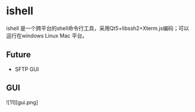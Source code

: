 # ishell

ishell 是一个跨平台的shell命令行工具，采用Qt5+libssh2+Xterm.js编码；可以运行在windows Linux Mac 平台。

## Future

  - SFTP GUI

## GUI

  ![11][gui.png]